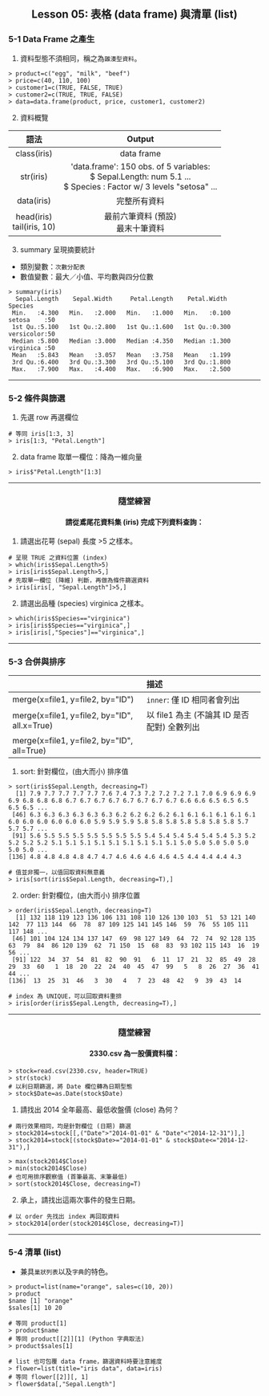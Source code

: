 <h2 align="center">Lesson 05: 表格 (data frame) 與清單 (list)</h2>

### 5-1 Data Frame 之產生
1. 資料型態不須相同，稱之為`雜湊型資料`。
```
> product=c("egg", "milk", "beef")
> price=c(40, 110, 100)
> customer1=c(TRUE, FALSE, TRUE)
> customer2=c(TRUE, TRUE, FALSE)
> data=data.frame(product, price, customer1, customer2)
```

2. 資料概覽

| 語法 | Output |
| :---: | :---: |
| class(iris) | data frame |
| str(iris) | 'data.frame':	150 obs. of  5 variables:<br> $ Sepal.Length: num  5.1 ...<br> $ Species     : Factor w/ 3 levels "setosa" ... |
| data(iris) | 完整所有資料 |
| head(iris)<br>tail(iris, 10) | 最前六筆資料 (預設)<br>最末十筆資料 |

3. summary 呈現摘要統計
- 類別變數：`次數分配表`
- 數值變數：最大／小值、平均數與四分位數

```
> summary(iris)
  Sepal.Length    Sepal.Width     Petal.Length    Petal.Width          Species  
 Min.   :4.300   Min.   :2.000   Min.   :1.000   Min.   :0.100   setosa    :50  
 1st Qu.:5.100   1st Qu.:2.800   1st Qu.:1.600   1st Qu.:0.300   versicolor:50  
 Median :5.800   Median :3.000   Median :4.350   Median :1.300   virginica :50  
 Mean   :5.843   Mean   :3.057   Mean   :3.758   Mean   :1.199                  
 3rd Qu.:6.400   3rd Qu.:3.300   3rd Qu.:5.100   3rd Qu.:1.800                  
 Max.   :7.900   Max.   :4.400   Max.   :6.900   Max.   :2.500
```

---
### 5-2 條件與篩選
1. 先選 row 再選欄位
```
# 等同 iris[1:3, 3]
> iris[1:3, "Petal.Length"]
```

2. data frame 取單一欄位：降為一維向量
```
> iris$"Petal.Length"[1:3]
```

---
<h3 align="center">隨堂練習</h3>
<h4 align="center">請從鳶尾花資料集 (iris) 完成下列資料查詢：</h4>

1. 請選出花萼 (sepal) 長度 >5 之樣本。
```
# 呈現 TRUE 之資料位置 (index)
> which(iris$Sepal.Length>5)
> iris[iris$Sepal.Length>5,]
# 先取單一欄位 (降維) 判斷，再做為條件篩選資料
> iris[iris[, "Sepal.Length"]>5,]
```

2. 請選出品種 (species) virginica 之樣本。
```
> which(iris$Species=="virginica")
> iris[iris$Species=="virginica",]
> iris[iris[,"Species"]=="virginica",]
```

---
### 5-3 合併與排序

| | 描述 |
| :--- | :--- |
| merge(x=file1, y=file2, by="ID") | `inner`: 僅 ID 相同者會列出 |
| merge(x=file1, y=file2, by="ID", all.x=True) | 以 file1 為主 (不論其 ID 是否配對) 全數列出 |
| merge(x=file1, y=file2, by="ID", all=True) | |

1. sort: 針對欄位，(由大而小) 排序值
```
> sort(iris$Sepal.Length, decreasing=T)
  [1] 7.9 7.7 7.7 7.7 7.7 7.6 7.4 7.3 7.2 7.2 7.2 7.1 7.0 6.9 6.9 6.9 6.9 6.8 6.8 6.8 6.7 6.7 6.7 6.7 6.7 6.7 6.7 6.7 6.6 6.6 6.5 6.5 6.5 6.5 6.5 ...
 [46] 6.3 6.3 6.3 6.3 6.3 6.3 6.2 6.2 6.2 6.2 6.1 6.1 6.1 6.1 6.1 6.1 6.0 6.0 6.0 6.0 6.0 6.0 5.9 5.9 5.9 5.8 5.8 5.8 5.8 5.8 5.8 5.8 5.7 5.7 5.7 ...
 [91] 5.6 5.5 5.5 5.5 5.5 5.5 5.5 5.5 5.4 5.4 5.4 5.4 5.4 5.4 5.3 5.2 5.2 5.2 5.2 5.1 5.1 5.1 5.1 5.1 5.1 5.1 5.1 5.1 5.0 5.0 5.0 5.0 5.0 5.0 5.0 ...
[136] 4.8 4.8 4.8 4.8 4.7 4.7 4.6 4.6 4.6 4.6 4.5 4.4 4.4 4.4 4.3

# 值並非獨一，以值回取資料無意義
> iris[sort(iris$Sepal.Length, decreasing=T),]
```

2. order: 針對欄位，(由大而小) 排序位置
```
> order(iris$Sepal.Length, decreasing=T)
  [1] 132 118 119 123 136 106 131 108 110 126 130 103  51  53 121 140 142  77 113 144  66  78  87 109 125 141 145 146  59  76  55 105 111 117 148 ...
 [46] 101 104 124 134 137 147  69  98 127 149  64  72  74  92 128 135  63  79  84  86 120 139  62  71 150  15  68  83  93 102 115 143  16  19  56 ...
 [91] 122  34  37  54  81  82  90  91   6  11  17  21  32  85  49  28  29  33  60   1  18  20  22  24  40  45  47  99   5   8  26  27  36  41  44 ...
[136]  13  25  31  46   3  30   4   7  23  48  42   9  39  43  14

# index 為 UNIQUE，可以回取資料重排
> iris[order(iris$Sepal.Length, decreasing=T),]
```

---
<h3 align="center">隨堂練習</h3>
<h4 align="center">2330.csv 為一股價資料檔：</h4>

```
> stock=read.csv(2330.csv, header=TRUE)
> str(stock)
# 以利日期篩選，將 Date 欄位轉為日期型態
> stock$Date=as.Date(stock$Date)
```

1. 請找出 2014 全年最高、最低收盤價 (close) 為何？
```
# 兩行效果相同，均是針對欄位 (日期) 篩選
> stock2014=stock[[,("Date">"2014-01-01" & "Date"<"2014-12-31")],]
> stock2014=stock[(stock$Date>="2014-01-01" & stock$Date<="2014-12-31"),]

> max(stock2014$Close)
> min(stock2014$Close)
# 也可用排序觀察值 (首筆最高、末筆最低)
> sort(stock2014$Close, decreasing=T)
```

2. 承上，請找出這兩次事件的發生日期。
```
# 以 order 先找出 index 再回取資料
> stock2014[order(stock2014$Close, decreasing=T)]
```

---
### 5-4 清單 (list)
- 兼具`巢狀列表`以及`字典`的特色。
```
> product=list(name="orange", sales=c(10, 20))
> product
$name [1] "orange"
$sales[1] 10 20

# 等同 product[1]
> product$name
# 等同 product[[2]][1] (Python 字典取法)
> product$sales[1]

# list 也可包覆 data frame，篩選資料時要注意維度
> flower=list(title="iris data", data=iris)
# 等同 flower[[2]][, 1]
> flower$data[,"Sepal.Length"]
```
